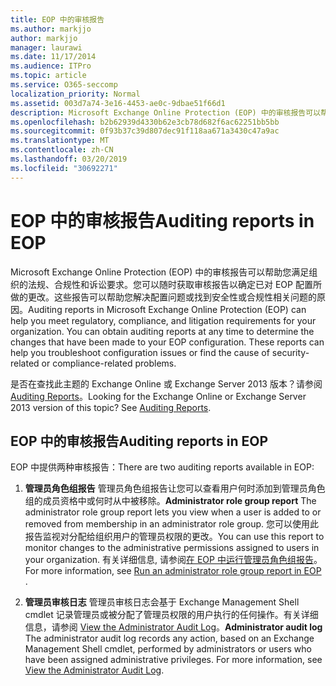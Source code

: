 ```yaml
---
title: EOP 中的审核报告
ms.author: markjjo
author: markjjo
manager: laurawi
ms.date: 11/17/2014
ms.audience: ITPro
ms.topic: article
ms.service: O365-seccomp
localization_priority: Normal
ms.assetid: 003d7a74-3e16-4453-ae0c-9dbae51f66d1
description: Microsoft Exchange Online Protection (EOP) 中的审核报告可以帮助您满足组织的法规、合规性和诉讼要求。您可以随时获取审核报告以确定已对 EOP 配置所做的更改。这些报告可以帮助您解决配置问题或找到安全性或合规性相关问题的原因。
ms.openlocfilehash: b2b62939d4330b62e3cb78d682f6ac62251bb5bb
ms.sourcegitcommit: 0f93b37c39d807dec91f118aa671a3430c47a9ac
ms.translationtype: MT
ms.contentlocale: zh-CN
ms.lasthandoff: 03/20/2019
ms.locfileid: "30692271"
---
```

# <a name="auditing-reports-in-eop"></a><span data-ttu-id="58ec0-105">EOP 中的审核报告</span><span class="sxs-lookup"><span data-stu-id="58ec0-105">Auditing reports in EOP</span></span>

<span data-ttu-id="58ec0-p102">Microsoft Exchange Online Protection (EOP) 中的审核报告可以帮助您满足组织的法规、合规性和诉讼要求。您可以随时获取审核报告以确定已对 EOP 配置所做的更改。这些报告可以帮助您解决配置问题或找到安全性或合规性相关问题的原因。</span><span class="sxs-lookup"><span data-stu-id="58ec0-p102">Auditing reports in Microsoft Exchange Online Protection (EOP) can help you meet regulatory, compliance, and litigation requirements for your organization. You can obtain auditing reports at any time to determine the changes that have been made to your EOP configuration. These reports can help you troubleshoot configuration issues or find the cause of security-related or compliance-related problems.</span></span>
  
<span data-ttu-id="58ec0-p103">是否在查找此主题的 Exchange Online 或 Exchange Server 2013 版本？请参阅[Auditing Reports](http://technet.microsoft.com/library/2b3e1529-1677-4564-be0b-ce22757ddc0d.aspx)。</span><span class="sxs-lookup"><span data-stu-id="58ec0-p103">Looking for the Exchange Online or Exchange Server 2013 version of this topic? See [Auditing Reports](http://technet.microsoft.com/library/2b3e1529-1677-4564-be0b-ce22757ddc0d.aspx).</span></span>
  
## <a name="auditing-reports-in-eop"></a><span data-ttu-id="58ec0-111">EOP 中的审核报告</span><span class="sxs-lookup"><span data-stu-id="58ec0-111">Auditing reports in EOP</span></span>

<span data-ttu-id="58ec0-112">EOP 中提供两种审核报告：</span><span class="sxs-lookup"><span data-stu-id="58ec0-112">There are two auditing reports available in EOP:</span></span>
  
1. <span data-ttu-id="58ec0-113">**管理员角色组报告** 管理员角色组报告让您可以查看用户何时添加到管理员角色组的成员资格中或何时从中被移除。</span><span class="sxs-lookup"><span data-stu-id="58ec0-113">**Administrator role group report** The administrator role group report lets you view when a user is added to or removed from membership in an administrator role group.</span></span> <span data-ttu-id="58ec0-114">您可以使用此报告监视对分配给组织用户的管理员权限的更改。</span><span class="sxs-lookup"><span data-stu-id="58ec0-114">You can use this report to monitor changes to the administrative permissions assigned to users in your organization.</span></span> <span data-ttu-id="58ec0-115">有关详细信息, 请参阅[在 EOP 中运行管理员角色组报告](run-an-administrator-role-group-report-in-eop-eop.md)。</span><span class="sxs-lookup"><span data-stu-id="58ec0-115">For more information, see [Run an administrator role group report in EOP ](run-an-administrator-role-group-report-in-eop-eop.md).</span></span>
    
2. <span data-ttu-id="58ec0-p105">**管理员审核日志** 管理员审核日志会基于 Exchange Management Shell cmdlet 记录管理员或被分配了管理员权限的用户执行的任何操作。有关详细信息，请参阅 [View the Administrator Audit Log](http://technet.microsoft.com/library/5c62072a-556d-4fea-9973-d668c6b9fd57.aspx)。</span><span class="sxs-lookup"><span data-stu-id="58ec0-p105">**Administrator audit log** The administrator audit log records any action, based on an Exchange Management Shell cmdlet, performed by administrators or users who have been assigned administrative privileges. For more information, see [View the Administrator Audit Log](http://technet.microsoft.com/library/5c62072a-556d-4fea-9973-d668c6b9fd57.aspx).</span></span>
    

